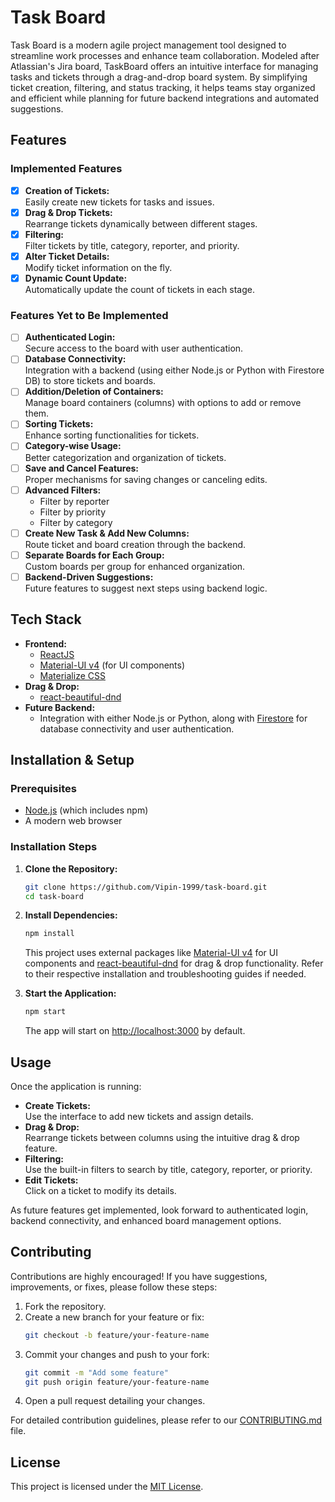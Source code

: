 # Task Board

Task Board is a modern agile project management tool designed to streamline work processes and enhance team collaboration. Modeled after Atlassian's Jira board, TaskBoard offers an intuitive interface for managing tasks and tickets through a drag-and-drop board system. By simplifying ticket creation, filtering, and status tracking, it helps teams stay organized and efficient while planning for future backend integrations and automated suggestions.

## Features

### Implemented Features

- [x] **Creation of Tickets:**  
  Easily create new tickets for tasks and issues.
- [x] **Drag & Drop Tickets:**  
  Rearrange tickets dynamically between different stages.
- [x] **Filtering:**  
  Filter tickets by title, category, reporter, and priority.
- [x] **Alter Ticket Details:**  
  Modify ticket information on the fly.
- [x] **Dynamic Count Update:**  
  Automatically update the count of tickets in each stage.

### Features Yet to Be Implemented

- [ ] **Authenticated Login:**  
  Secure access to the board with user authentication.
- [ ] **Database Connectivity:**  
  Integration with a backend (using either Node.js or Python with Firestore DB) to store tickets and boards.
- [ ] **Addition/Deletion of Containers:**  
  Manage board containers (columns) with options to add or remove them.
- [ ] **Sorting Tickets:**  
  Enhance sorting functionalities for tickets.
- [ ] **Category-wise Usage:**  
  Better categorization and organization of tickets.
- [ ] **Save and Cancel Features:**  
  Proper mechanisms for saving changes or canceling edits.
- [ ] **Advanced Filters:**  
  - Filter by reporter  
  - Filter by priority  
  - Filter by category
- [ ] **Create New Task & Add New Columns:**  
  Route ticket and board creation through the backend.
- [ ] **Separate Boards for Each Group:**  
  Custom boards per group for enhanced organization.
- [ ] **Backend-Driven Suggestions:**  
  Future features to suggest next steps using backend logic.

## Tech Stack

- **Frontend:**  
  - [ReactJS](https://reactjs.org/)  
  - [Material-UI v4](https://v4.mui.com/) (for UI components)  
  - [Materialize CSS](https://materializecss.com/)
- **Drag & Drop:**  
  - [react-beautiful-dnd](https://github.com/atlassian/react-beautiful-dnd)
- **Future Backend:**  
  - Integration with either Node.js or Python, along with [Firestore](https://firebase.google.com/docs/firestore) for database connectivity and user authentication.

## Installation & Setup

### Prerequisites

- [Node.js](https://nodejs.org/en/download/) (which includes npm)
- A modern web browser

### Installation Steps

1. **Clone the Repository:**
   ```bash
   git clone https://github.com/Vipin-1999/task-board.git
   cd task-board
   ```
2. **Install Dependencies:**
   ```bash
   npm install
   ```
   This project uses external packages like [Material-UI v4](https://v4.mui.com/getting-started/installation/) for UI components and [react-beautiful-dnd](https://github.com/atlassian/react-beautiful-dnd) for drag & drop functionality. Refer to their respective installation and troubleshooting guides if needed.

3. **Start the Application:**
   ```bash
   npm start
   ```
   The app will start on [http://localhost:3000](http://localhost:3000) by default.

## Usage

Once the application is running:

- **Create Tickets:**  
  Use the interface to add new tickets and assign details.
- **Drag & Drop:**  
  Rearrange tickets between columns using the intuitive drag & drop feature.
- **Filtering:**  
  Use the built-in filters to search by title, category, reporter, or priority.
- **Edit Tickets:**  
  Click on a ticket to modify its details.

As future features get implemented, look forward to authenticated login, backend connectivity, and enhanced board management options.

## Contributing

Contributions are highly encouraged! If you have suggestions, improvements, or fixes, please follow these steps:

1. Fork the repository.
2. Create a new branch for your feature or fix:
   ```bash
   git checkout -b feature/your-feature-name
   ```
3. Commit your changes and push to your fork:
   ```bash
   git commit -m "Add some feature"
   git push origin feature/your-feature-name
   ```
4. Open a pull request detailing your changes.

For detailed contribution guidelines, please refer to our [CONTRIBUTING.md](CONTRIBUTING.md) file.

## License

This project is licensed under the [MIT License](LICENSE).
